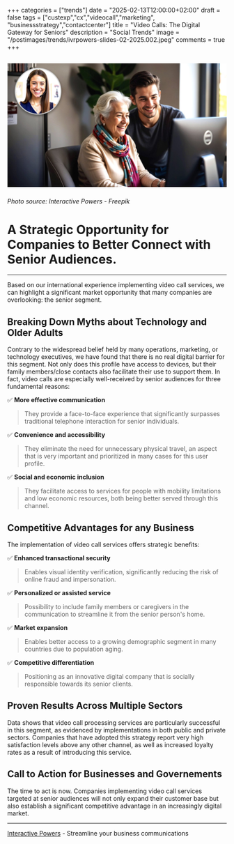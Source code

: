 +++
categories = ["trends"]
date = "2025-02-13T12:00:00+02:00"
draft = false
tags = ["custexp","cx","videocall","marketing", "businessstrategy","contactcenter"]
title = "Video Calls: The Digital Gateway for Seniors"
description = "Social Trends"
image = "/postimages/trends/ivrpowers-slides-02-2025.002.jpeg"
comments = true
+++

![Senior Woman during a video call](/postimages/trends/ivrpowers-slides-02-2025.002.jpeg)
------------
###### Photo source: Interactive Powers - Freepik

#  A Strategic Opportunity for Companies to Better Connect with Senior Audiences.
---

Based on our international experience implementing video call services, we can highlight a significant market opportunity that many companies are overlooking: the senior segment.

## Breaking Down Myths about Technology and Older Adults

Contrary to the widespread belief held by many operations, marketing, or technology executives, we have found that there is no real digital barrier for this segment. Not only does this profile have access to devices, but their family members/close contacts also facilitate their use to support them. In fact, video calls are especially well-received by senior audiences for three fundamental reasons:

✅  **More effective communication**

> They provide a face-to-face experience that significantly surpasses traditional telephone interaction for senior individuals.

✅   **Convenience and accessibility**

> They eliminate the need for unnecessary physical travel, an aspect that is very important and prioritized in many cases for this user profile.

✅  **Social and economic inclusion**

> They facilitate access to services for people with mobility limitations and low economic resources, both being better served through this channel.

## Competitive Advantages for any Business

The implementation of video call services offers strategic benefits:

✅  **Enhanced transactional security**

> Enables visual identity verification, significantly reducing the risk of online fraud and impersonation.

✅  **Personalized or assisted service**

> Possibility to include family members or caregivers in the communication to streamline it from the senior person's home.

✅  **Market expansion**

> Enables better access to a growing demographic segment in many countries due to population aging.

✅  **Competitive differentiation**

> Positioning as an innovative digital company that is socially responsible towards its senior clients.

## Proven Results Across Multiple Sectors

Data shows that video call processing services are particularly successful in this segment, as evidenced by implementations in both public and private sectors. Companies that have adopted this strategy report very high satisfaction levels above any other channel, as well as increased loyalty rates as a result of introducing this service.

## Call to Action for Businesses and Governements

The time to act is now. Companies implementing video call services targeted at senior audiences will not only expand their customer base but also establish a significant competitive advantage in an increasingly digital market.

---
[Interactive Powers](http://www.ivrpowers.com/) - Streamline your business communications